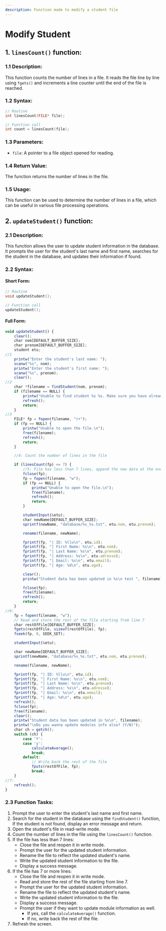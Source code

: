 ```yaml
---
description: Function made to modify a student file
---
```


# Modify Student

## 1. `linesCount()` function:

### 1.1 Description:

This function counts the number of lines in a file. It reads the file line by line using `fgets()` and increments a line counter until the end of the file is reached.

### 1.2 Syntax:

```c
// Routine
int linesCount(FILE* file);

// Function call
int count = linesCount(file);
```

### 1.3 Parameters:

* `file`: A pointer to a file object opened for reading.

### 1.4 Return Value:

The function returns the number of lines in the file.

### 1.5 Usage:

This function can be used to determine the number of lines in a file, which can be useful in various file processing operations.

## 2. `updateStudent()` function:

### 2.1 Description:

This function allows the user to update student information in the database. It prompts the user for the student's last name and first name, searches for the student in the database, and updates their information if found.

### 2.2 Syntax:

#### Short Form:

```c
// Routine
void updateStudent();

// Function call
updateStudent();
```

#### Full Form:

```javascript
void updateStudent() {
    clear();
    char nom[DEFAULT_BUFFER_SIZE];
    char prenom[DEFAULT_BUFFER_SIZE];
    student etu;
//1
    printw("Enter the student's last name: ");
    scanw("%s", nom);
    printw("Enter the student's first name: ");
    scanw("%s", prenom);
    clear();
//2
    char *filename = findStudent(nom, prenom);
    if (filename == NULL) { 
        printw("Unable to find student %s %s. Make sure you have already added them to the database!\n", nom, prenom);
        refresh();
        return;
    }
//3
    FILE* fp = fopen(filename, "r+");
    if (fp == NULL) {
        printw("Unable to open the file.\n");
        free(filename);
        refresh();
        return;
    }

    //4: Count the number of lines in the file

    if (linesCount(fp) <= 7) {
        //5: File has less than 7 lines, append the new data at the end
        fclose(fp);
        fp = fopen(filename, "w");
        if (fp == NULL) {
            printw("Unable to open the file.\n");
            free(filename);
            refresh();
            return;
        }

        studentInput(&etu);
        char newName[DEFAULT_BUFFER_SIZE];
        sprintf(newName, "database/%s_%s.txt", etu.nom, etu.prenom);

        rename(filename, newName);

        fprintf(fp, "| ID: %llu\n", etu.id);
        fprintf(fp, "| First Name: %s\n", etu.nom);
        fprintf(fp, "| Last Name: %s\n", etu.prenom);
        fprintf(fp, "| Address: %s\n", etu.adresse);
        fprintf(fp, "| Email: %s\n", etu.email);
        fprintf(fp, "| Age: %d\n", etu.age);

        clear();
        printw("Student data has been updated in %s\n test ", filename);

        fclose(fp);
        free(filename);
        refresh();
        return;
    }
//6:
    fp = fopen(filename, "w");
    // Read and store the rest of the file starting from line 7
    char restOfFile[DEFAULT_BUFFER_SIZE];
    fgets(restOfFile, sizeof(restOfFile), fp);
    fseek(fp, 0, SEEK_SET);

    studentInput(&etu);

    char newName[DEFAULT_BUFFER_SIZE];
    sprintf(newName, "database/%s_%s.txt", etu.nom, etu.prenom);

    rename(filename, newName);

    fprintf(fp, "| ID: %llu\n", etu.id);
    fprintf(fp, "| First Name: %s\n", etu.nom);
    fprintf(fp, "| Last Name: %s\n", etu.prenom);
    fprintf(fp, "| Address: %s\n", etu.adresse);
    fprintf(fp, "| Email: %s\n", etu.email);
    fprintf(fp, "| Age: %d\n", etu.age);
    refresh();
    fclose(fp);
    free(filename);
    clear();
    printw("Student data has been updated in %s\n", filename);
    printw("\nDo you wanna update modules info also? (Y/N)");
    char ch = getch();
    switch (ch) {
        case 'Y':
        case 'y':
            calculateAverage();
            break;
        default:
            // Write back the rest of the file
            fputs(restOfFile, fp);
            break;
    }
//7:
    refresh();
}
```

### 2.3 Function Tasks:

1. Prompt the user to enter the student's last name and first name.
2. Search for the student in the database using the `findStudent()` function, \
   If the student is not found, display an error message and return.
3. Open the student's file in read-write mode.
4. Count the number of lines in the file using the `linesCount()` function.
5. If the file has less than 7 lines:
   * Close the file and reopen it in write mode.
   * Prompt the user for the updated student information.
   * Rename the file to reflect the updated student's name.
   * Write the updated student information to the file.
   * Display a success message.
6. If the file has 7 or more lines:
   * Close the file and reopen it in write mode.
   * Read and store the rest of the file starting from line 7.
   * Prompt the user for the updated student information.
   * Rename the file to reflect the updated student's name.
   * Write the updated student information to the file.
   * Display a success message.
   * Prompt the user if they want to update module information as well.
     * If yes, call the `calculateAverage()` function.
     * If no, write back the rest of the file.
7. Refresh the screen.
